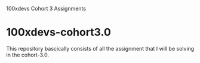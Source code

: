 100xdevs Cohort 3 Assignments
# 100xdevs-cohort3.0

This repository bascically consists of all the assignment that I will be solving in the cohort-3.0.


